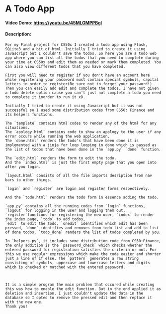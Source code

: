 # A Todo App
#### Video Demo: https://youtu.be/45MLGMPPBgI
#### Description:
    For my Final project for CS50x I created a todo app using Flask, SQLite3 and a bit of html. Initially I tried to create it using Javascript but I couldn't save the todos. So here you are a todo web app where you can list all the todos that you need to complete during your time at CS50x and edit them as needed or mark them completed. You can also view different todos that you have completed.

    First you will need to register if you don't have an account here while registering your password must contain special symbols, capital letters in order to register(Be sure not to forget your password!)
    Then you can easily add edit and complete the todos. I have not given a todo delete option cause you can't just not complete a todo you need to complete it inorder to run it xD.

    Initially I tried to create it using Javascript but it was not successful so I used some distribution codes from CS50: Finance and its helpers functions.

    The `template` contains html codes to render any of the html for any situations.
    The `apology.html` contains code to show an apology to the user if any error occurs while running the web application.
    The `done.html` renders the todo's that have been done it is implemented with a jinja for loop looping in done which is passed as the list of todos that have been done in the `app.py` `done` function.

    The `edit.html` renders the form to edit the todo.
    And the `index.html` is just the first empty page that you open into after you login.

    `layout.html` consists of all the file imports desription from nav bars to other things.

    `login` and `register` are login and register forms respectively.

    And the `todo.html` renders the todo form in essence adding the todo.

    `app.py` contains all the running codes from `login` functions, `logout` for logging in the user and logging them out, `register`functions for registering the new user, `index` to render the index page, `todo` to add todos,
    `edit` to edit the todo, `onedit` identifies which edit has been pressed, `done` identifies and removes from todo list and add to list of done todos. `todo_done` renders the list of todos completed by you.

    In `helpers.py`, it includes some distribution code from CS50:Finance, the only addition is the `password_check` which checks whether the entered password for registration satisfies the criteria or not. For this we use regular expressions which make the code easier and shorter just a line of if else. The `pattern` generates a raw string consisting of symbols, uppercase and lowercase letters and digits which is checked or matched with the entered password.

    

    It is a simple program the main problem that occured while creating this was how to enable the edit function. But in the end applied it as deletion and insertion. I just couldn't update the data in the database so I opted to remove the pressed edit and then replace it with the new one.
    Thank you!